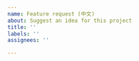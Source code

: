 ```yaml
---
name: Feature request (中文)
about: Suggest an idea for this project
title: ''
labels: ''
assignees: ''

---
```



